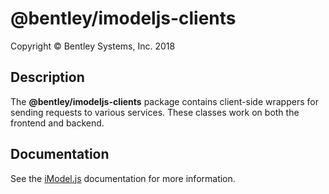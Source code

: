 ﻿# @bentley/imodeljs-clients

Copyright © Bentley Systems, Inc. 2018

## Description

The __@bentley/imodeljs-clients__ package contains client-side wrappers for sending requests to various services.
These classes work on both the frontend and backend.

## Documentation

See the [iModel.js](https://www.imodeljs.org) documentation for more information.
